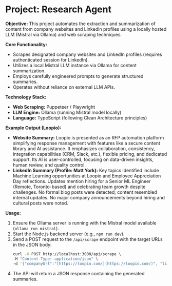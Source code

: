 # Project: Research Agent

**Objective:**
This project automates the extraction and summarization of content from company websites and LinkedIn profiles using a locally hosted LLM (Mistral via Ollama) and web scraping techniques.

**Core Functionality:**
* Scrapes designated company websites and LinkedIn profiles (requires authenticated session for LinkedIn).
* Utilizes a local Mistral LLM instance via Ollama for content summarization.
* Employs carefully engineered prompts to generate structured summaries.
* Operates without reliance on external LLM APIs.

**Technology Stack:**
* **Web Scraping:** Puppeteer / Playwright
* **LLM Engine:** Ollama (running Mistral model locally)
* **Language:** TypeScript (following Clean Architecture principles)


**Example Output (Loopio):**

* **Website Summary:** Loopio is presented as an RFP automation platform simplifying response management with features like a secure content library and AI assistance. It emphasizes collaboration, consistency, integration capabilities (CRM, Slack, etc.), flexible pricing, and dedicated support. Its AI is user-controlled, focusing on data-driven insights, human review, and quality control.
* **LinkedIn Summary (Profile: Matt York):** Key topics identified include Machine Learning opportunities at Loopio and Employee Appreciation Day reflections. Updates mention hiring for a Senior ML Engineer (Remote, Toronto-based) and celebrating team growth despite challenges. No formal blog posts were detected; content resembled internal updates. No major company announcements beyond hiring and cultural posts were noted.

**Usage:**
1.  Ensure the Ollama server is running with the Mistral model available (`ollama run mistral`).
2.  Start the Node.js backend server (e.g., `npm run dev`).
3.  Send a POST request to the `/api/scrape` endpoint with the target URLs in the JSON body:
    ```bash
    curl -X POST http://localhost:3000/api/scrape \
    -H "Content-Type: application/json" \
    -d '{"companyUrl":"[https://loopio.com/](https://loopio.com/)", "linkedinUrl":"[https://www.linkedin.com/in/myork/](https://www.linkedin.com/in/myork/)"}'
    ```
4.  The API will return a JSON response containing the generated summaries.
